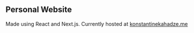 ## Personal Website
Made using React and Next.js. Currently hosted at [konstantinekahadze.me](https://www.konstantinekahadze.me)

